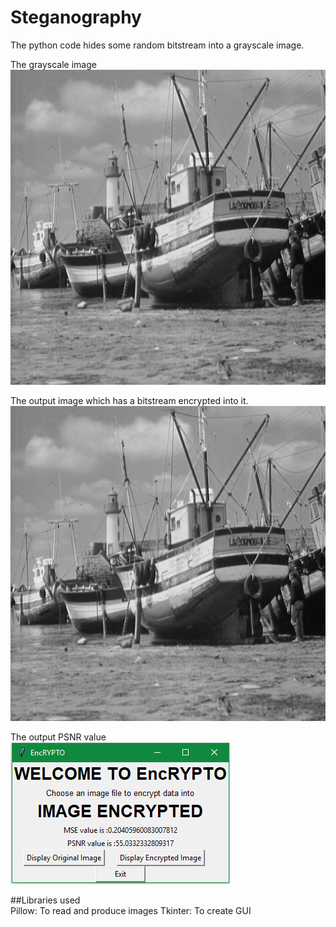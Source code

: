 # Steganography
The python code hides some random bitstream into a grayscale image.

The grayscale image<br/>
![boat.jpg](/images/boat.png)<br/>

The output image which has a bitstream encrypted into it.<br/>
![encrypted.jpg](/images/Encrypted.png)<br/>

The output PSNR value<br/>
![output.png](/images/output.PNG)<br/>

##Libraries used<br/>
Pillow: To read and produce images
Tkinter: To create GUI
